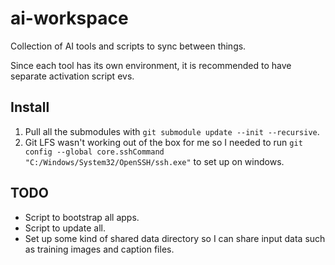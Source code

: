# ai-workspace

Collection of AI tools and scripts to sync between things.

Since each tool has its own environment, it is recommended to have separate activation script evs.

## Install

1. Pull all the submodules with `git submodule update --init --recursive`.
1. Git LFS wasn't working out of the box for me so I needed to run `git config --global core.sshCommand "C:/Windows/System32/OpenSSH/ssh.exe"` to set up on windows.

## TODO

- Script to bootstrap all apps.
- Script to update all.
- Set up some kind of shared data directory so I can share input data such as training images and caption files.
